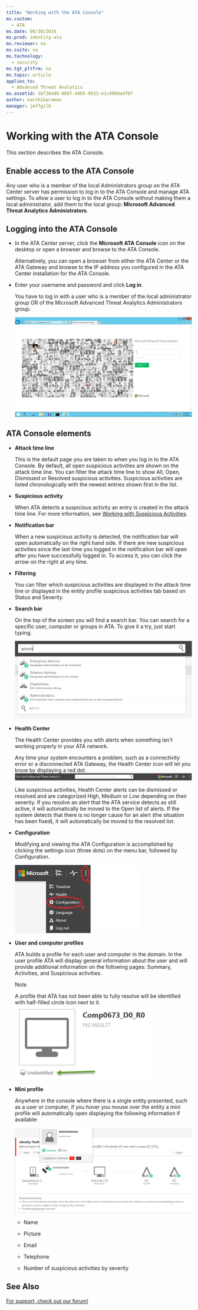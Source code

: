 ```yaml
---
title: "Working with the ATA Console"
ms.custom: 
  - ATA
ms.date: 08/30/2016
ms.prod: identity-ata
ms.reviewer: na
ms.suite: na
ms.technology: 
  - security
ms.tgt_pltfrm: na
ms.topic: article
applies_to: 
  - Advanced Threat Analytics
ms.assetid: 1bf264d9-9697-44b5-9533-e1c498da4f07
author: karthikaraman
manager: jeffgilb
---
```

# Working with the ATA Console
This section describes the ATA Console.

## Enable access to the ATA Console
Any user who is a member of the local Administrators group on the ATA Center server has permission to log in to the ATA Console and manage ATA settings. 
To allow a user to log in to the ATA Console without making them a local administrator, add them to the local group: **Microsoft Advanced Threat Analytics Administrators**.

## Logging into the ATA Console

-   In the ATA Center server, click the **Microsoft ATA Console**  icon on the desktop or open a browser and browse to the ATA Console.

    Alternatively, you can open a browser from either the ATA Center or the ATA Gateway and browse to the IP address you configured in the ATA Center installation for the ATA Console.

-   Enter your username and password and click **Log in**.

    You have to log in with a user who is a member of the local administrator group OR of the  Microsoft Advanced Threat Analytics Administrators group.

    ![ATA log in screen](../../ems/ATA_Content/media/ATA-log-in-screen.jpg "ATA log in screen")

## ATA Console elements

-   **Attack time line**

    This is the default page you are taken to when you log in to the ATA Console. By default, all open suspicious activities are shown on the attack time line. You can filter the attack time line to show All, Open, Dismissed or Resolved suspicious activities. Suspicious activities are listed chronologically with the newest entries shown first in the list.

-   **Suspicious activity**

    When ATA detects a suspicious activity an entry is created in the attack time line. For more information, see [Working with Suspicious Activities](../../ems/ATA_Content/Working-with-Suspicious-Activities.md).

-   **Notification bar**

    When a new suspicious activity is detected, the notification bar will open automatically on the right hand side. If there are new suspicious activities since the last time you logged in the notification bar will open after you have successfully logged in. To access it, you can click the arrow on the right at any time.

-   **Filtering**

    You can filter which suspicious activities are displayed in the attack time line or displayed in the entity profile suspicious activities tab based on Status and Severity.

-   **Search bar**

    On the top of the screen you will find a search bar. You can search for a specific user, computer or groups in ATA. To give it a try, just start typing.

    ![ATA console search](../../ems/ATA_Content/media/ATA-console-search.png "ATA console search")

-   **Health Center**

    The Health Center provides you with alerts when something isn't working properly in your ATA network.

    Any time your system encounters a problem, such as a connectivity error or a disconnected ATA Gateway, the Health Center icon will let you know by displaying a red dot. ![ATA Health Center Alert red dot](../../ems/ATA_Content/media/ATA-Health-Center-Alert-red-dot.png "ATA Health Center Alert red dot")

    Like suspicious activities, Health Center alerts can be dismissed or resolved and are categorized High, Medium or Low depending on their severity. If you resolve an alert that the ATA service detects as still active, it will automatically be moved to the Open list of alerts. If the system detects that there is no longer cause for an alert (the situation has been fixed), it will automatically be moved to the resolved list.

-   **Configuration**

    Modifying and viewing the ATA Configuration is accomplished by clicking the settings icon (three dots) on the menu bar, followed by Configuration.

    ![ATA config icon](../../ems/ATA_Content/media/ATA-config-icon.JPG "ATA config icon")

-   **User and computer profiles**

    ATA builds a profile for each user and computer in the domain. In the user profile ATA will display general information about the user and will provide additional information on the following pages: Summary, Activities, and Suspicious activities.

    > [!NOTE]
    > A profile that ATA has not been able to fully resolve will be identified with half-filled circle icon next to it.![ATA Unresolved Profile](../../ems/ATA_Content/media/ATA-Unresolved-Profile.jpg "ATA Unresolved Profile")

-   **Mini profile**

    Anywhere in the console where there is a single entity presented, such as a user or computer, if you hover you mouse over the entity a mini profile will automatically open displaying the following information if available:

    ![ATA mini profile](../../ems/ATA_Content/media/ATA-mini-profile.jpg "ATA mini profile")

    -   Name

    -   Picture

    -   Email

    -   Telephone

    -   Number of suspicious activities by severity

## See Also
[For support, check out our forum!](https://social.technet.microsoft.com/Forums/security/en-US/home?forum=mata)

